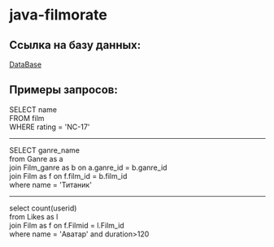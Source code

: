 # java-filmorate

## Ссылка на базу данных:
[DataBase](https://github.com/egornowik21/java-filmorate/blob/main/QuickDBD-export.png)

## Примеры запросов:
SELECT name\
FROM film\
WHERE rating = 'NC-17'
***
SELECT ganre_name\
from Ganre as a\
join Film_ganre as b on a.ganre_id = b.ganre_id\
join Film as f on f.film_id = b.film_id\
where name = 'Титаник'
***
select count(userid)\
from Likes as l\
join Film as f on f.Filmid = l.Film_id\
where name = 'Аватар' and duration>120
